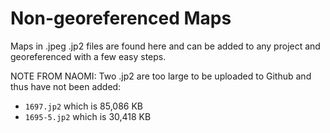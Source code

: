 # Non-georeferenced Maps

Maps in .jpeg .jp2 files are found here and can be added to any project and georeferenced with a few easy steps.

NOTE FROM NAOMI: Two .jp2 are too large to be uploaded to Github and thus have not been added:
- `1697.jp2` which is 85,086 KB
- `1695-5.jp2` which is 30,418 KB

